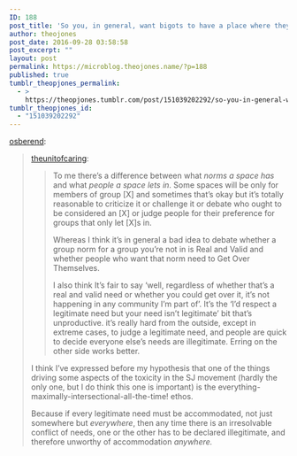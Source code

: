```yaml
---
ID: 188
post_title: 'So you, in general, want bigots to have a place where they feel safe? Does that extend to a place where only white people can go? (Different anon, and honestly interested in your answer. Also, I don&#8217;t think the only reason people want to not see kissing is bigotry, but I do think the only reason people want to not see any people of color is bigotry. Not that that automatically means they shouldn&#8217;t have a place for that, but it does make me skeptical that it would do more good than harm.)'
author: theojones
post_date: 2016-09-28 03:58:58
post_excerpt: ""
layout: post
permalink: https://microblog.theojones.name/?p=188
published: true
tumblr_theopjones_permalink:
  - >
    https://theopjones.tumblr.com/post/151039202292/so-you-in-general-want-bigots-to-have-a-place
tumblr_theopjones_id:
  - "151039202292"
---
```

<p><a href="http://osberend.tumblr.com/post/151039054137/so-you-in-general-want-bigots-to-have-a-place" class="tumblr_blog">osberend</a>:</p><blockquote><p><a class="tumblr_blog" href="http://theunitofcaring.tumblr.com/post/150942054396/so-you-in-general-want-bigots-to-have-a-place">theunitofcaring</a>:</p>

<blockquote><p>To me there’s a difference between what <i>norms a space has</i> and what <i>people a space lets in</i>. Some spaces will be only for members of group [X] and sometimes that’s okay but it’s totally reasonable to criticize it or challenge it or debate who ought to be considered an [X] or judge people for their preference for groups that only let [X]s in. </p><p>Whereas I think it’s in general a bad idea to debate whether a group norm for a group you’re not in is Real and Valid and whether people who want that norm need to Get Over Themselves.</p><p>I also think It’s fair to say ‘well, regardless of whether that’s a real and valid need or whether you could get over it, it’s not happening in any community I’m part of’. It’s the ‘I’d respect a legitimate need but your need isn’t legitimate’ bit that’s unproductive. it’s really hard from the outside, except in extreme cases, to judge a legitimate need, and people are quick to decide everyone else’s needs are illegitimate. Erring on the other side works better. </p></blockquote>
<p>I think I’ve expressed before my hypothesis that one of the things driving some aspects of the toxicity in the SJ movement (hardly the only one, but I do think this one is important) is the everything-maximally-intersectional-all-the-time! ethos.</p>
<p>Because if every legitimate need must be accommodated, not just somewhere but <i>everywhere</i>, then any time there is an irresolvable conflict of needs, one or the other has to be declared illegitimate, and therefore unworthy of accommodation <i>anywhere.</i><br /></p>
</blockquote>